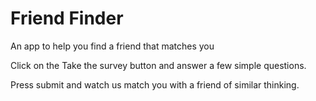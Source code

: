 # Friend Finder

An app to help you find a friend that matches you 

Click on the Take the survey button and answer a few simple questions.

Press submit and watch us match you with a friend of similar thinking. 
